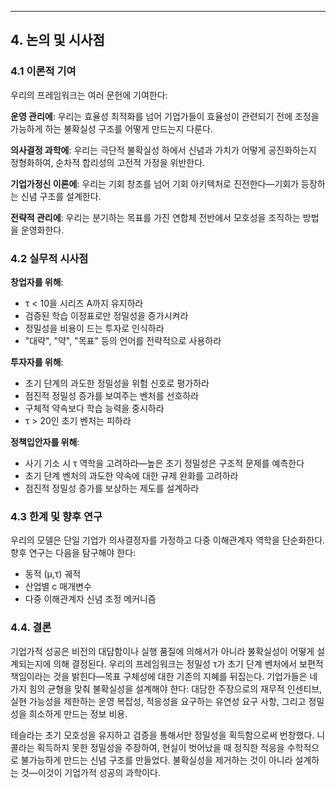 

----

## 4. 논의 및 시사점

### 4.1 이론적 기여

우리의 프레임워크는 여러 문헌에 기여한다:

**운영 관리에**: 우리는 효율성 최적화를 넘어 기업가들이 효율성이 관련되기 전에 조정을 가능하게 하는 불확실성 구조를 어떻게 만드는지 다룬다.

**의사결정 과학에**: 우리는 극단적 불확실성 하에서 신념과 가치가 어떻게 공진화하는지 정형화하여, 순차적 합리성의 고전적 가정을 위반한다.

**기업가정신 이론에**: 우리는 기회 창조를 넘어 기회 아키텍처로 진전한다—기회가 등장하는 신념 구조를 설계한다.

**전략적 관리에**: 우리는 분기하는 목표를 가진 연합체 전반에서 모호성을 조직하는 방법을 운영화한다.

### 4.2 실무적 시사점

**창업자를 위해**: 
- τ < 10을 시리즈 A까지 유지하라
- 검증된 학습 이정표로만 정밀성을 증가시켜라
- 정밀성을 비용이 드는 투자로 인식하라
- "대략", "약", "목표" 등의 언어를 전략적으로 사용하라

**투자자를 위해**: 
- 초기 단계의 과도한 정밀성을 위험 신호로 평가하라
- 점진적 정밀성 증가를 보여주는 벤처를 선호하라
- 구체적 약속보다 학습 능력을 중시하라
- τ > 20인 초기 벤처는 피하라

**정책입안자를 위해**: 
- 사기 기소 시 τ 역학을 고려하라—높은 초기 정밀성은 구조적 문제를 예측한다
- 초기 단계 벤처의 과도한 약속에 대한 규제 완화를 고려하라
- 점진적 정밀성 증가를 보상하는 제도를 설계하라

### 4.3 한계 및 향후 연구

우리의 모델은 단일 기업가 의사결정자를 가정하고 다중 이해관계자 역학을 단순화한다. 향후 연구는 다음을 탐구해야 한다:
- 동적 (μ,τ) 궤적
- 산업별 c 매개변수
- 다중 이해관계자 신념 조정 메커니즘

### 4.4. 결론

기업가적 성공은 비전의 대담함이나 실행 품질에 의해서가 아니라 불확실성이 어떻게 설계되는지에 의해 결정된다. 우리의 프레임워크는 정밀성 τ가 초기 단계 벤처에서 보편적 책임이라는 것을 밝힌다—목표 구체성에 대한 기존의 지혜를 뒤집는다. 기업가들은 네 가지 힘의 균형을 맞춰 불확실성을 설계해야 한다: 대담한 주장으로의 재무적 인센티브, 실현 가능성을 제한하는 운영 복잡성, 적응성을 요구하는 유연성 요구 사항, 그리고 정밀성을 희소하게 만드는 정보 비용.

테슬라는 초기 모호성을 유지하고 검증을 통해서만 정밀성을 획득함으로써 번창했다. 니콜라는 획득하지 못한 정밀성을 주장하여, 현실이 벗어났을 때 정직한 적응을 수학적으로 불가능하게 만드는 신념 구조를 만들었다. 불확실성을 제거하는 것이 아니라 설계하는 것—이것이 기업가적 성공의 과학이다.
